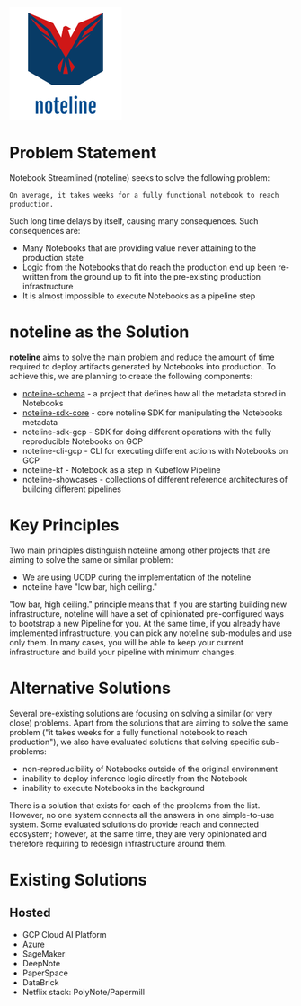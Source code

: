 ![](logo.png)

# Problem Statement
Notebook Streamlined (noteline) seeks to solve the following problem:

    On average, it takes weeks for a fully functional notebook to reach production.

Such long time delays by itself, causing many consequences. Such consequences are:
    
* Many Notebooks that are providing value never attaining to the production state
* Logic from the Notebooks that do reach the production end up been re-written from the ground up to fit into the pre-existing production infrastructure
* It is almost impossible to execute Notebooks as a pipeline step

# noteline as the Solution

**noteline** aims to solve the main problem and reduce the amount of time required to deploy artifacts generated by Notebooks into production. To achieve this, we are planning to create the following components:

* [noteline-schema](https://github.com/noteline-org/noteline-schema) - a project that defines how all the metadata stored in Notebooks
* [noteline-sdk-core](https://github.com/noteline-org/noteline-sdk-core) - core noteline SDK for manipulating the Notebooks metadata
* noteline-sdk-gcp - SDK for doing different operations with the fully reproducible Notebooks on GCP
* noteline-cli-gcp - CLI for executing different actions with Notebooks on GCP
* noteline-kf - Notebook as a step in Kubeflow Pipeline
* noteline-showcases - collections of different reference architectures of building different pipelines

# Key Principles

Two main principles distinguish noteline among other projects that are aiming to solve the same or similar problem:

* We are using UODP during the implementation of the noteline
* noteline have "low bar, high ceiling."

"low bar, high ceiling." principle means that if you are starting building new infrastructure, noteline will have a set of opinionated pre-configured ways to bootstrap a new Pipeline for you. At the same time, if you already have implemented infrastructure, you can pick any noteline sub-modules and use only them. In many cases, you will be able to keep your current infrastructure and build your pipeline with minimum changes.

# Alternative Solutions

Several pre-existing solutions are focusing on solving a similar (or very close) problems. Apart from the solutions that are aiming to solve the same problem ("it takes weeks for a fully functional notebook to reach production"), we also have evaluated solutions that solving specific sub-problems:

* non-reproducibility of Notebooks outside of the original environment
* inability to deploy inference logic directly from the Notebook
* inability to execute Notebooks in the background

There is a solution that exists for each of the problems from the list. However, no one system connects all the answers in one simple-to-use system. Some evaluated solutions do provide reach and connected ecosystem; however, at the same time, they are very opinionated and therefore requiring to redesign infrastructure around them.

# Existing Solutions

## Hosted

* GCP Cloud AI Platform
* Azure
* SageMaker
* DeepNote
* PaperSpace
* DataBrick
* Netflix stack: PolyNote/Papermill
